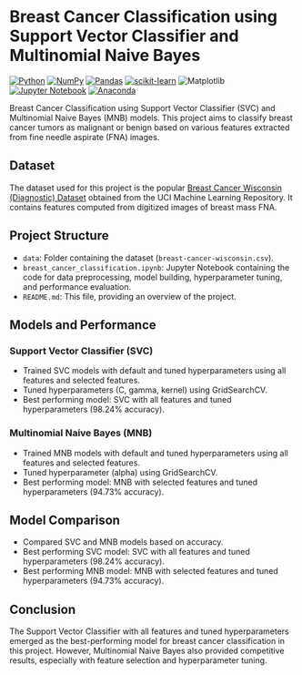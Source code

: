 # Breast Cancer Classification using Support Vector Classifier and Multinomial Naive Bayes

[![Python](https://img.shields.io/badge/python-3670A0?style=for-the-badge&logo=python&logoColor=ffdd54)](https://www.python.org)
[![NumPy](https://img.shields.io/badge/numpy-%23013243.svg?style=for-the-badge&logo=numpy&logoColor=white)](https://numpy.org)
[![Pandas](https://img.shields.io/badge/pandas-%23150458.svg?style=for-the-badge&logo=pandas&logoColor=white)](https://pandas.pydata.org) 
[![scikit-learn](https://img.shields.io/badge/scikit--learn-%23F7931E.svg?style=for-the-badge&logo=scikit-learn&logoColor=white)](https://scikit-learn.org/stable)
![Matplotlib](https://img.shields.io/badge/Matplotlib-%23ffffff.svg?style=for-the-badge&logo=Matplotlib&logoColor=black)
[![Jupyter Notebook](https://img.shields.io/badge/jupyter-%23FA0F00.svg?style=for-the-badge&logo=jupyter&logoColor=white)](https://jupyter.org/)
[![Anaconda](https://img.shields.io/badge/Anaconda-%2344A833.svg?style=for-the-badge&logo=anaconda&logoColor=white)](https://www.anaconda.com)

Breast Cancer Classification using Support Vector Classifier (SVC) and Multinomial Naive Bayes (MNB) models. This project aims to classify breast cancer tumors as malignant or benign based on various features extracted from fine needle aspirate (FNA) images.

## Dataset
The dataset used for this project is the popular [Breast Cancer Wisconsin (Diagnostic) Dataset](https://archive.ics.uci.edu/ml/datasets/breast+cancer+wisconsin+(diagnostic)) obtained from the UCI Machine Learning Repository. It contains features computed from digitized images of breast mass FNA.

## Project Structure
- `data`: Folder containing the dataset (`breast-cancer-wisconsin.csv`).
- `breast_cancer_classification.ipynb`: Jupyter Notebook containing the code for data preprocessing, model building, hyperparameter tuning, and performance evaluation.
- `README.md`: This file, providing an overview of the project.

## Models and Performance
### Support Vector Classifier (SVC)
- Trained SVC models with default and tuned hyperparameters using all features and selected features.
- Tuned hyperparameters (C, gamma, kernel) using GridSearchCV.
- Best performing model: SVC with all features and tuned hyperparameters (98.24% accuracy).

### Multinomial Naive Bayes (MNB)
- Trained MNB models with default and tuned hyperparameters using all features and selected features.
- Tuned hyperparameter (alpha) using GridSearchCV.
- Best performing model: MNB with selected features and tuned hyperparameters (94.73% accuracy).

## Model Comparison
- Compared SVC and MNB models based on accuracy.
- Best performing SVC model: SVC with all features and tuned hyperparameters (98.24% accuracy).
- Best performing MNB model: MNB with selected features and tuned hyperparameters (94.73% accuracy).

## Conclusion
The Support Vector Classifier with all features and tuned hyperparameters emerged as the best-performing model for breast cancer classification in this project. However, Multinomial Naive Bayes also provided competitive results, especially with feature selection and hyperparameter tuning.
